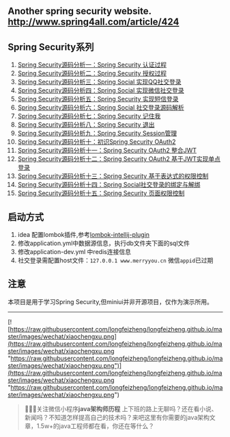 ## Another spring security website. http://www.spring4all.com/article/424

## Spring Security系列
1. [Spring Security源码分析一：Spring Security 认证过程](https://longfeizheng.github.io/2018/01/02/Spring-Security%E6%BA%90%E7%A0%81%E5%88%86%E6%9E%90%E4%B8%80-Spring-Security%E8%AE%A4%E8%AF%81%E8%BF%87%E7%A8%8B/)
2. [Spring Security源码分析二：Spring Security 授权过程](https://longfeizheng.github.io/2018/01/05/Spring-Security%E6%BA%90%E7%A0%81%E5%88%86%E6%9E%90%E4%BA%8C-Spring-Security%E6%8E%88%E6%9D%83%E8%BF%87%E7%A8%8B/)
3. [Spring Security源码分析三：Spring Social 实现QQ社交登录](https://longfeizheng.github.io/2018/01/09/Spring-Security%E6%BA%90%E7%A0%81%E5%88%86%E6%9E%90%E4%B8%89-Spring-Social%E7%A4%BE%E4%BA%A4%E7%99%BB%E5%BD%95%E8%BF%87%E7%A8%8B/)
4. [Spring Security源码分析四：Spring Social 实现微信社交登录](https://longfeizheng.github.io/2018/01/12/Spring-Security%E6%BA%90%E7%A0%81%E5%88%86%E6%9E%90%E5%9B%9B-Spring-Social%E7%A4%BE%E4%BA%A4%E7%99%BB%E5%BD%95%E8%BF%87%E7%A8%8B/)
5. [Spring Security源码分析五：Spring Security 实现短信登录](https://longfeizheng.github.io/2018/01/14/Spring-Security%E6%BA%90%E7%A0%81%E5%88%86%E6%9E%90%E4%BA%94-Spring-Security%E7%9F%AD%E4%BF%A1%E7%99%BB%E5%BD%95/)
6. [Spring Security源码分析六：Spring Social 社交登录源码解析](https://longfeizheng.github.io/2018/01/16/Spring-Security%E6%BA%90%E7%A0%81%E5%88%86%E6%9E%90%E5%85%AD-Spring-Social%E7%A4%BE%E4%BA%A4%E7%99%BB%E5%BD%95%E6%BA%90%E7%A0%81%E8%A7%A3%E6%9E%90/)
7. [Spring Security源码分析七：Spring Security 记住我](https://longfeizheng.github.io/2018/01/17/Spring-Security%E6%BA%90%E7%A0%81%E5%88%86%E6%9E%90%E4%B8%83-Spring-Security-%E8%AE%B0%E4%BD%8F%E6%88%91/)
8. [Spring Security源码分析八：Spring Security 退出](https://longfeizheng.github.io/2018/01/18/Spring-Security%E6%BA%90%E7%A0%81%E5%88%86%E6%9E%90%E5%85%AB-Spring-Security-%E9%80%80%E5%87%BA/)
9. [Spring Security源码分析九：Spring Security Session管理](https://longfeizheng.github.io/2018/01/19/Spring-Security%E6%BA%90%E7%A0%81%E5%88%86%E6%9E%90%E4%B9%9D-Spring-Security-Session%E7%AE%A1%E7%90%86/)
10. [Spring Security源码分析十：初识Spring Security OAuth2](https://longfeizheng.github.io/2018/01/20/Spring-Security%E6%BA%90%E7%A0%81%E5%88%86%E6%9E%90%E5%8D%81-%E5%88%9D%E8%AF%86Spring-Security-OAuth2/)
11. [Spring Security源码分析十一：Spring Security OAuth2 整合JWT](https://longfeizheng.github.io/2018/01/23/Spring-Security%E6%BA%90%E7%A0%81%E5%88%86%E6%9E%90%E5%8D%81%E4%B8%80-Spring-Security-OAuth2%E6%95%B4%E5%90%88JWT/)
12. [Spring Security源码分析十二：Spring Security OAuth2 基于JWT实现单点登录](https://longfeizheng.github.io/2018/01/25/Spring-Security%E6%BA%90%E7%A0%81%E5%88%86%E6%9E%90%E5%8D%81%E4%BA%8C-Spring-Security-OAuth2%E5%9F%BA%E4%BA%8EJWT%E5%AE%9E%E7%8E%B0%E5%8D%95%E7%82%B9%E7%99%BB%E5%BD%95/)
13. [Spring Security源码分析十三：Spring Security 基于表达式的权限控制](https://longfeizheng.github.io/2018/01/30/Spring-Security%E6%BA%90%E7%A0%81%E5%88%86%E6%9E%90%E5%8D%81%E4%B8%89-Spring-Security%E6%9D%83%E9%99%90%E6%8E%A7%E5%88%B6/)
14. [Spring Security源码分析十四：Spring Social社交登录的绑定与解绑](https://longfeizheng.github.io/2018/02/02/Spring-Security源码分析十四-Spring-Social绑定与解绑/)
15. [Spring Security源码分析十五：Spring Security 页面权限控制](https://longfeizheng.github.io/2018/03/06/Spring-Security%E6%BA%90%E7%A0%81%E5%88%86%E6%9E%90%E5%8D%81%E4%BA%94-Spring-Security%E6%9D%83%E9%99%90%E6%8E%A7%E5%88%B6/)
## 启动方式
1. idea 配置lombok插件,参考[lombok-intellij-plugin](https://github.com/mplushnikov/lombok-intellij-plugin/)
2. 修改application.yml中数据源信息，执行db文件夹下面的sql文件
3. 修改application-dev.yml 中redis连接信息
4. 社交登录需配置host文件：`127.0.0.1 www.merryyou.cn` 微信`appid`已过期

## 注意

本项目是用于学习Spring Security,但miniui并非开源项目，仅作为演示所用。

---
[![https://raw.githubusercontent.com/longfeizheng/longfeizheng.github.io/master/images/wechat/xiaochengxu.png](https://raw.githubusercontent.com/longfeizheng/longfeizheng.github.io/master/images/wechat/xiaochengxu.png "https://raw.githubusercontent.com/longfeizheng/longfeizheng.github.io/master/images/wechat/xiaochengxu.png")](https://raw.githubusercontent.com/longfeizheng/longfeizheng.github.io/master/images/wechat/xiaochengxu.png "https://raw.githubusercontent.com/longfeizheng/longfeizheng.github.io/master/images/wechat/xiaochengxu.png")

> 🙂🙂🙂关注微信小程序**java架构师历程**
上下班的路上无聊吗？还在看小说、新闻吗？不知道怎样提高自己的技术吗？来吧这里有你需要的java架构文章，1.5w+的java工程师都在看，你还在等什么？
